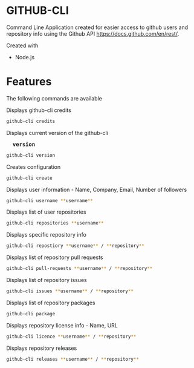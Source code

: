 
# GITHUB-CLI

Command Line Application created for easier access to github users and repository info using the Github API
https://docs.github.com/en/rest/.

Created with
- Node.js


# Features

The following commands are available

Displays github-cli credits

```sh
github-cli credits
```

Displays current version of the github-cli

<pre> <b> version</b></pre>

```sh
github-cli version
```

Creates configuration

```sh
github-cli create
```

Displays user information - Name, Company, Email, Number of followers

```sh
github-cli username **username**
```

Displays list of user repositories

```sh
github-cli repositories **username**
```

Displays specific repository info

```sh
github-cli repostiory **username** / **repository**
```

Displays list of repository pull requests

```sh
github-cli pull-requests **username** / **repository**
```

Displays list of repository issues 

```sh
github-cli issues **username** / **repository**
```

Displays list of repository packages
```sh
github-cli package 
```

Displays repository license info - Name, URL

```sh
github-cli licence **username** / **repository**
```

Displays repository releases

```sh
github-cli releases **username** / **repository**
```
